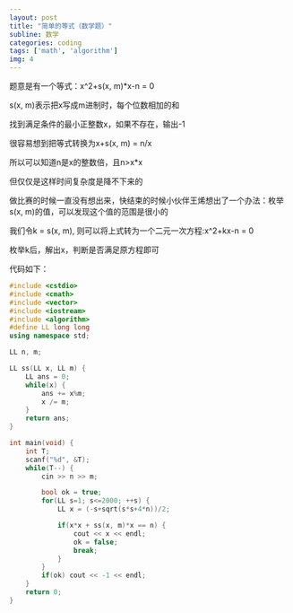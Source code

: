 ```yaml
---
layout: post
title: "简单的等式（数学题）"
subline: 数学
categories: coding
tags: ['math', 'algorithm']
img: 4
---
```


题意是有一个等式：x^2+s(x, m)*x-n = 0

s(x, m)表示把x写成m进制时，每个位数相加的和

找到满足条件的最小正整数x，如果不存在，输出-1

很容易想到把等式转换为x+s(x, m) = n/x

所以可以知道n是x的整数倍，且n>x*x

但仅仅是这样时间复杂度是降不下来的

做比赛的时候一直没有想出来，快结束的时候小伙伴王烯想出了一个办法：枚举s(x, m)的值，可以发现这个值的范围是很小的

我们令k = s(x, m), 则可以将上式转为一个二元一次方程:x^2+kx-n = 0

枚举k后，解出x，判断是否满足原方程即可

代码如下：

```cpp
#include <cstdio>
#include <cmath>
#include <vector>
#include <iostream>
#include <algorithm>
#define LL long long
using namespace std;

LL n, m;

LL ss(LL x, LL m) {
	LL ans = 0;
	while(x) {
		ans += x%m;
		x /= m;
	}
	return ans;
}

int main(void) {
	int T;
	scanf("%d", &T);
	while(T--) {
        cin >> n >> m;

		bool ok = true;
		for(LL s=1; s<=2000; ++s) {
			LL x = (-s+sqrt(s*s+4*n))/2;

			if(x*x + ss(x, m)*x == n) {
				cout << x << endl;
				ok = false;
				break;
			} 
		}
		if(ok) cout << -1 << endl;
	}
	return 0;
}
```

